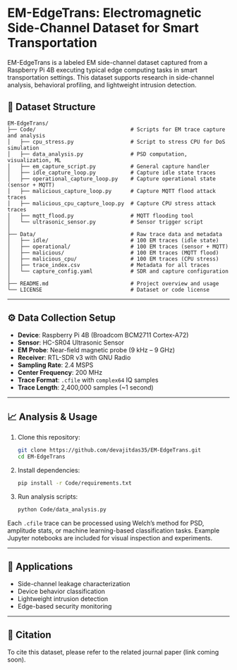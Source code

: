 # EM-EdgeTrans: Electromagnetic Side-Channel Dataset for Smart Transportation

EM-EdgeTrans is a labeled EM side-channel dataset captured from a Raspberry Pi 4B executing typical edge computing tasks in smart transportation settings. This dataset supports research in side-channel analysis, behavioral profiling, and lightweight intrusion detection.

## 📁 Dataset Structure

```plaintext
EM-EdgeTrans/
├── Code/                              # Scripts for EM trace capture and analysis
│   ├── cpu_stress.py                  # Script to stress CPU for DoS simulation
│   ├── data_analysis.py               # PSD computation, visualization, ML
│   ├── em_capture_script.py           # General capture handler
│   ├── idle_capture_loop.py           # Capture idle state traces
│   ├── operational_capture_loop.py    # Capture operational state (sensor + MQTT)
│   ├── malicious_capture_loop.py      # Capture MQTT flood attack traces
│   ├── malicious_cpu_capture_loop.py  # Capture CPU stress attack traces
│   ├── mqtt_flood.py                  # MQTT flooding tool
│   └── ultrasonic_sensor.py           # Sensor trigger script
│
├── Data/                              # Raw trace data and metadata
│   ├── idle/                          # 100 EM traces (idle state)
│   ├── operational/                   # 100 EM traces (sensor + MQTT)
│   ├── malicious/                     # 100 EM traces (MQTT flood)
│   ├── malicious_cpu/                 # 100 EM traces (CPU stress)
│   ├── trace_index.csv                # Metadata for all traces
│   └── capture_config.yaml            # SDR and capture configuration
│
├── README.md                          # Project overview and usage
└── LICENSE                            # Dataset or code license
```

---

## ⚙️ Data Collection Setup

- **Device**: Raspberry Pi 4B (Broadcom BCM2711 Cortex-A72)
- **Sensor**: HC-SR04 Ultrasonic Sensor
- **EM Probe**: Near-field magnetic probe (9 kHz – 9 GHz)
- **Receiver**: RTL-SDR v3 with GNU Radio
- **Sampling Rate**: 2.4 MSPS
- **Center Frequency**: 200 MHz
- **Trace Format**: `.cfile` with `complex64` IQ samples
- **Trace Length**: 2,400,000 samples (~1 second)

---

## 📈 Analysis & Usage

1. Clone this repository:
   ```bash
   git clone https://github.com/devajitdas35/EM-EdgeTrans.git
   cd EM-EdgeTrans
   ```

2. Install dependencies:
   ```bash
   pip install -r Code/requirements.txt
   ```

3. Run analysis scripts:
   ```bash
   python Code/data_analysis.py
   ```

Each `.cfile` trace can be processed using Welch’s method for PSD, amplitude stats, or machine learning-based classification tasks. Example Jupyter notebooks are included for visual inspection and experiments.

---

## 🔬 Applications

- Side-channel leakage characterization
- Device behavior classification
- Lightweight intrusion detection
- Edge-based security monitoring

---
## 🔗 Citation
To cite this dataset, please refer to the related journal paper (link coming soon).
